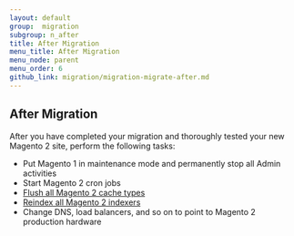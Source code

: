 ```yaml
---
layout: default
group:  migration
subgroup: n_after
title: After Migration
menu_title: After Migration
menu_node: parent
menu_order: 6
github_link: migration/migration-migrate-after.md
---
```


  
<h2 id="migrate-command-after">After Migration</h2>
After you have completed your migration and thoroughly tested your new Magento 2 site, perform the following tasks:

*	Put Magento 1 in maintenance mode and permanently stop all Admin activities
*	Start Magento 2 cron jobs
*	<a href="{{ site.gdeurl21 }}config-guide/cli/config-cli-subcommands-cache.html#config-cli-subcommands-cache-clean" target="_blank">Flush all Magento 2 cache types</a>
*	<a href="{{ site.gdeurl21 }}config-guide/cli/config-cli-subcommands-index.html#config-cli-subcommands-index-reindex" target="_blank">Reindex all Magento 2 indexers</a>
*	Change DNS, load balancers, and so on to point to Magento 2 production hardware
